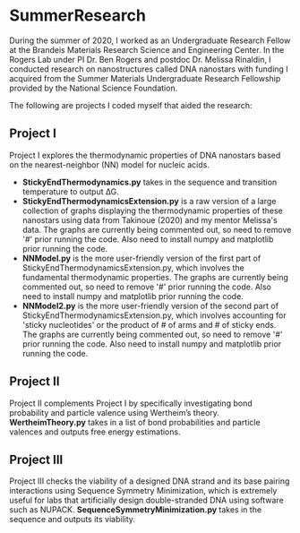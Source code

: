 # SummerResearch

During the summer of 2020, I worked as an Undergraduate Research Fellow at the Brandeis Materials Research Science and Engineering Center. In the Rogers Lab under PI Dr. Ben Rogers and postdoc Dr. Melissa Rinaldin, I conducted research on nanostructures called DNA nanostars with funding I acquired from the Summer Materials Undergraduate Research Fellowship provided by the National Science Foundation.

The following are projects I coded myself that aided the research:


## Project I
Project I explores the thermodynamic properties of DNA nanostars based on the nearest-neighbor (NN) model for nucleic acids.
- <b>StickyEndThermodynamics.py</b> takes in the sequence and transition temperature to output ∆G.
- <b>StickyEndThermodynamicsExtension.py</b> is a raw version of a large collection of graphs displaying the thermodynamic properties of these nanostars using data from Takinoue (2020) and my mentor Melissa's data. The graphs are currently being commented out, so need to remove '#' prior running the code. Also need to install numpy and matplotlib prior running the code.
- <b>NNModel.py</b> is the more user-friendly version of the first part of StickyEndThermodynamicsExtension.py, which involves the fundamental thermodynamic properties. The graphs are currently being commented out, so need to remove '#' prior running the code. Also need to install numpy and matplotlib prior running the code.
- <b>NNModel2.py</b> is the more user-friendly version of the second part of StickyEndThermodynamicsExtension.py, which involves accounting for 'sticky nucleotides' or the product of # of arms and # of sticky ends. The graphs are currently being commented out, so need to remove '#' prior running the code. Also need to install numpy and matplotlib prior running the code.

## Project II
Project II complements Project I by specifically investigating bond probability and particle valence using Wertheim’s theory. <b>WertheimTheory.py</b> takes in a list of bond probabilities and particle valences and outputs free energy estimations.

## Project III
Project III checks the viability of a designed DNA strand and its base pairing interactions using Sequence Symmetry Minimization, which is extremely useful for labs that artificially design double-stranded DNA using software such as NUPACK. <b>SequenceSymmetryMinimization.py</b> takes in the sequence and outputs its viability.
